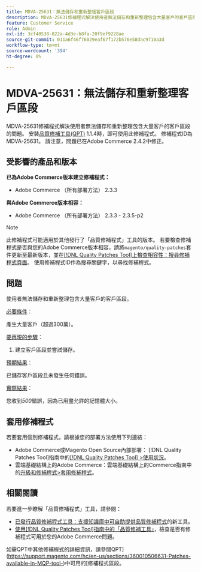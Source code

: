 ```yaml
---
title: MDVA-25631：無法儲存和重新整理客戶區段
description: MDVA-25631修補程式解決使用者無法儲存和重新整理包含大量客戶的客戶區段的問題。 安裝[Quality Patches Tool (QPT)](https://experienceleague.adobe.com/en/docs/commerce-operations/tools/quality-patches-tool/quality-patches-tool-to-self-serve-quality-patches) 1.1.4時，即可使用此修補程式。 修補程式ID為MDVA-25631。 請注意，問題已在Adobe Commerce 2.4.2中修正。
feature: Customer Service
role: Admin
exl-id: 3cf40538-822a-4d3e-b8fa-20f9ef9228ae
source-git-commit: 011a6f46f76029eaf67f172b576e58dac9710a3d
workflow-type: tm+mt
source-wordcount: '394'
ht-degree: 0%

---
```


# MDVA-25631：無法儲存和重新整理客戶區段

MDVA-25631修補程式解決使用者無法儲存和重新整理包含大量客戶的客戶區段的問題。 安裝[品質修補工具(QPT)](https://experienceleague.adobe.com/en/docs/commerce-operations/tools/quality-patches-tool/quality-patches-tool-to-self-serve-quality-patches) 1.1.4時，即可使用此修補程式。 修補程式ID為MDVA-25631。 請注意，問題已在Adobe Commerce 2.4.2中修正。

## 受影響的產品和版本

**已為Adobe Commerce版本建立修補程式：**

* Adobe Commerce （所有部署方法） 2.3.3

**與Adobe Commerce版本相容：**

* Adobe Commerce （所有部署方法） 2.3.3 - 2.3.5-p2

>[!NOTE]
>
>此修補程式可能適用於其他發行了「品質修補程式」工具的版本。 若要檢查修補程式是否與您的Adobe Commerce版本相容，請將`magento/quality-patches`套件更新至最新版本，並在[[!DNL Quality Patches Tool]上檢查相容性：搜尋修補程式頁面](https://experienceleague.adobe.com/en/docs/commerce-operations/tools/quality-patches-tool/quality-patches-tool-to-self-serve-quality-patches)。 使用修補程式ID作為搜尋關鍵字，以尋找修補程式。

## 問題

使用者無法儲存和重新整理包含大量客戶的客戶區段。

<u>必要條件</u>：

產生大量客戶（超過300萬）。

<u>要再現的步驟</u>：

1. 建立客戶區段並嘗試儲存。

<u>預期結果</u>：

已儲存客戶區段且未發生任何錯誤。

<u>實際結果</u>：

您收到&#x200B;*500*&#x200B;錯誤，因為已用盡允許的記憶體大小。

## 套用修補程式

若要套用個別修補程式，請根據您的部署方法使用下列連結：

* Adobe Commerce或Magento Open Source內部部署： [!DNL Quality Patches Tool]指南中的[[!DNL Quality Patches Tool] >使用狀況](/help/tools/quality-patches-tool/usage.md)。
* 雲端基礎結構上的Adobe Commerce：雲端基礎結構上的Commerce指南中的[升級和修補程式>套用修補程式](https://experienceleague.adobe.com/docs/commerce-cloud-service/user-guide/develop/upgrade/apply-patches.html)。

## 相關閱讀

若要進一步瞭解「品質修補程式」工具，請參閱：

* [已發行品質修補程式工具：支援知識庫中可自助提供品質修補程式](https://experienceleague.adobe.com/en/docs/commerce-operations/tools/quality-patches-tool/quality-patches-tool-to-self-serve-quality-patches)的新工具。
* [使用[!DNL Quality Patches Tool]指南中的「品質修補工具」](/help/tools/quality-patches-tool/patches-available-in-qpt/check-patch-for-magento-issue-with-magento-quality-patches.md)，檢查是否有修補程式可用於您的Adobe Commerce問題。

如需QPT中其他修補程式的詳細資訊，請參閱QPT](https://support.magento.com/hc/en-us/sections/360010506631-Patches-available-in-MQP-tool-)中可用的[修補程式區段。
